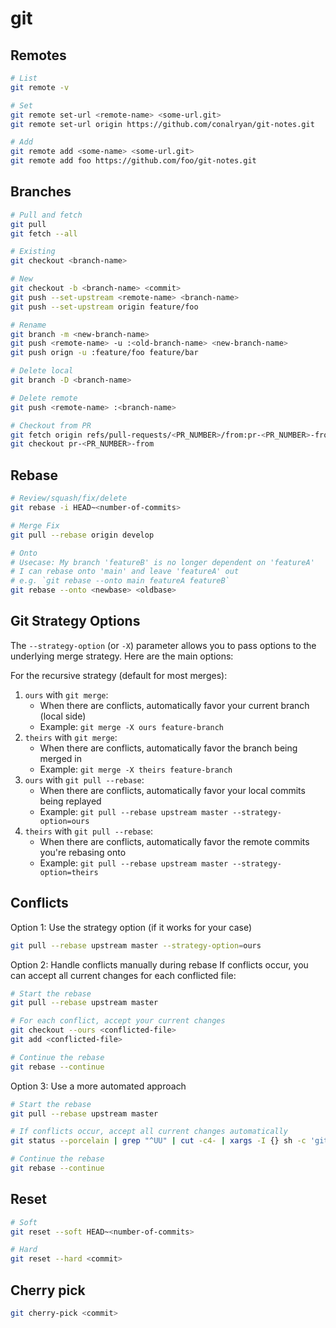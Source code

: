 # git

## Remotes

```bash
# List
git remote -v

# Set
git remote set-url <remote-name> <some-url.git>
git remote set-url origin https://github.com/conalryan/git-notes.git

# Add
git remote add <some-name> <some-url.git>
git remote add foo https://github.com/foo/git-notes.git
```

## Branches

```bash
# Pull and fetch
git pull
git fetch --all

# Existing
git checkout <branch-name>

# New
git checkout -b <branch-name> <commit>
git push --set-upstream <remote-name> <branch-name>
git push --set-upstream origin feature/foo

# Rename
git branch -m <new-branch-name>
git push <remote-name> -u :<old-branch-name> <new-branch-name>
git push orign -u :feature/foo feature/bar

# Delete local
git branch -D <branch-name>

# Delete remote
git push <remote-name> :<branch-name>

# Checkout from PR
git fetch origin refs/pull-requests/<PR_NUMBER>/from:pr-<PR_NUMBER>-from
git checkout pr-<PR_NUMBER>-from
```

## Rebase

```bash
# Review/squash/fix/delete
git rebase -i HEAD~<number-of-commits>

# Merge Fix
git pull --rebase origin develop

# Onto
# Usecase: My branch 'featureB' is no longer dependent on 'featureA'
# I can rebase onto 'main' and leave 'featureA' out
# e.g. `git rebase --onto main featureA featureB`
git rebase --onto <newbase> <oldbase>
```

## Git Strategy Options
The `--strategy-option` (or `-X`) parameter allows you to pass options to the underlying merge strategy. Here are the main options:

For the recursive strategy (default for most merges):
1. `ours` with `git merge`:
    - When there are conflicts, automatically favor your current branch (local side)
    - Example: `git merge -X ours feature-branch`
2. `theirs` with `git merge`:
    - When there are conflicts, automatically favor the branch being merged in
    - Example: `git merge -X theirs feature-branch`
3. `ours` with `git pull --rebase`:
    - When there are conflicts, automatically favor your local commits being replayed
    - Example: `git pull --rebase upstream master --strategy-option=ours`
4. `theirs` with `git pull --rebase`:
    - When there are conflicts, automatically favor the remote commits you're rebasing onto
    - Example: `git pull --rebase upstream master --strategy-option=theirs`

## Conflicts

Option 1: Use the strategy option (if it works for your case)
```bash
git pull --rebase upstream master --strategy-option=ours
```

Option 2: Handle conflicts manually during rebase
If conflicts occur, you can accept all current changes for each conflicted file:
```bash
# Start the rebase
git pull --rebase upstream master

# For each conflict, accept your current changes
git checkout --ours <conflicted-file>
git add <conflicted-file>

# Continue the rebase
git rebase --continue
```

Option 3: Use a more automated approach

```bash
# Start the rebase
git pull --rebase upstream master

# If conflicts occur, accept all current changes automatically
git status --porcelain | grep "^UU" | cut -c4- | xargs -I {} sh -c 'git checkout --ours "{}" && git add "{}"'

# Continue the rebase
git rebase --continue
```

## Reset

```bash
# Soft
git reset --soft HEAD~<number-of-commits>

# Hard
git reset --hard <commit>
```

## Cherry pick

```bash
git cherry-pick <commit>
```
